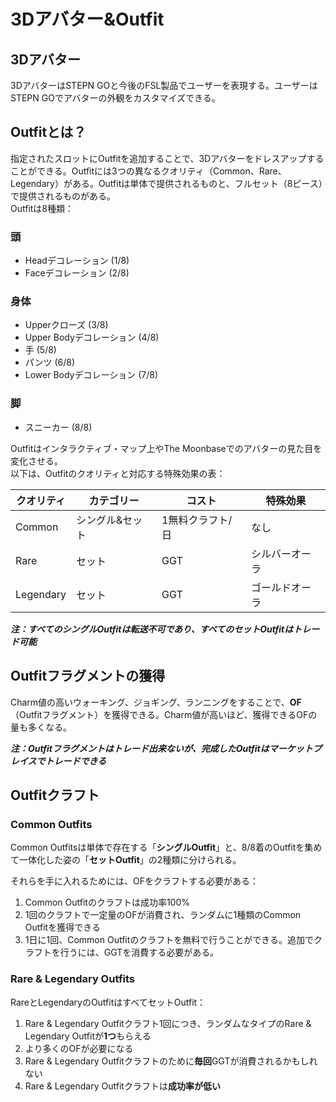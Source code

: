# 3Dアバター\&Outfit

## 3Dアバター

3DアバターはSTEPN GOと今後のFSL製品でユーザーを表現する。ユーザーはSTEPN GOでアバターの外観をカスタマイズできる。

## Outfitとは？

指定されたスロットにOutfitを追加することで、3Dアバターをドレスアップすることができる。Outfitには3つの異なるクオリティ（Common、Rare、Legendary）がある。Outfitは単体で提供されるものと、フルセット（8ピース）で提供されるものがある。\
Outfitは8種類：

### 頭

* Headデコレーション (1/8)
* Faceデコレーション (2/8)

### 身体

* Upperクローズ (3/8)
* Upper Bodyデコレーション (4/8)
* 手 (5/8)
* パンツ (6/8)
* Lower Bodyデコレーション (7/8)

### 脚

* スニーカー (8/8)

Outfitはインタラクティブ・マップ上やThe Moonbaseでのアバターの見た目を変化させる。\
以下は、Outfitのクオリティと対応する特殊効果の表：

| クオリティ     | カテゴリー    | コスト       | 特殊効果    |
| --------- | -------- | --------- | ------- |
| Common    | シングル&セット | 1無料クラフト/日 | なし      |
| Rare      | セット      | GGT       | シルバーオーラ |
| Legendary | セット      | GGT       | ゴールドオーラ |

_**注：すべてのシングルOutfitは転送不可であり、すべてのセットOutfitはトレード可能**_

## Outfitフラグメントの獲得

Charm値の高いウォーキング、ジョギング、ランニングをすることで、**OF**（Outfitフラグメント）を獲得できる。Charm値が高いほど、獲得できるOFの量も多くなる。

_**注：Outfitフラグメントはトレード出来ないが、完成したOutfitはマーケットプレイスでトレードできる**_

## Outfitクラフト

### Common Outfits

Common Outfitsは単体で存在する「**シングルOutfit**」と、8/8着のOutfitを集めて一体化した姿の「**セットOutfit**」の2種類に分けられる。

それらを手に入れるためには、OFをクラフトする必要がある：

1. Common Outfitのクラフトは成功率100%
2. 1回のクラフトで一定量のOFが消費され、ランダムに1種類のCommon Outfitを獲得できる
3. 1日に1回、Common Outfitのクラフトを無料で行うことができる。追加でクラフトを行うには、GGTを消費する必要がある。

### Rare & Legendary Outfits

RareとLegendaryのOutfitはすべてセットOutfit：

1. Rare & Legendary Outfitクラフト1回につき、ランダムなタイプのRare & Legendary Outfitが**1つ**もらえる
2. より多くのOFが必要になる
3. Rare & Legendary Outfitクラフトのために**毎回**GGTが消費されるかもしれない
4. Rare & Legendary Outfitクラフトは**成功率が低い**


